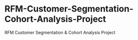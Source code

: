 # RFM-Customer-Segmentation-Cohort-Analysis-Project
RFM Customer Segmentation &amp; Cohort Analysis Project
